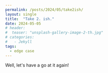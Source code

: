 ```yaml
---
permalink: /posts/2024/05/take2ish/
layout: single
title:  "Take 2. ish."
date: 2024-05-05
# header:
#  teaser: "unsplash-gallery-image-2-th.jpg"
# categories: 
#   - Jekyll
tags:
  - edge case
---
```


Well, let's have a go at it again!

<!-- Did you know Cinco De Mayo was not Mexican Independence Day? -->
